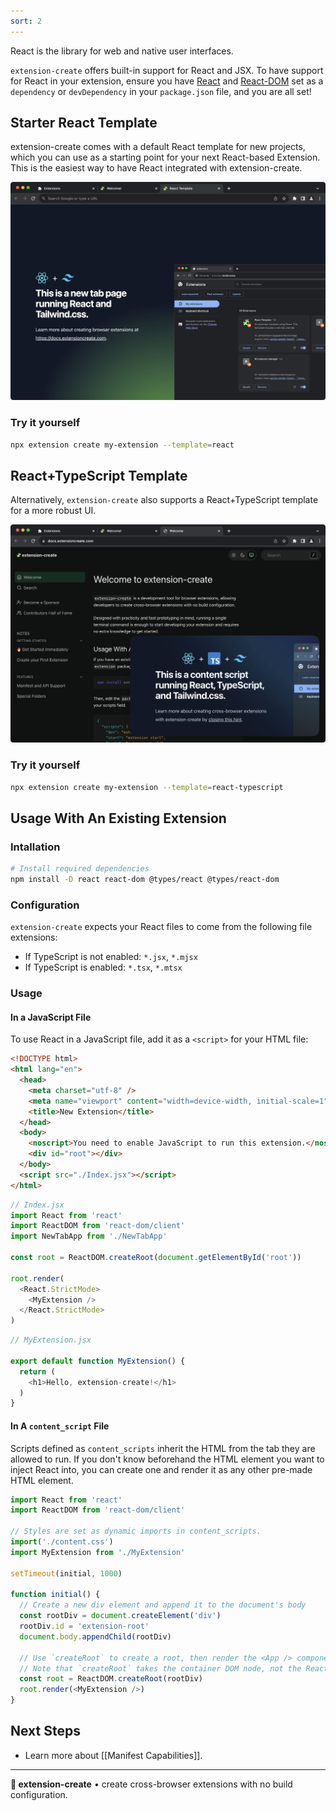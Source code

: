 ```yaml
---
sort: 2
---
```


React is the library for web and native user interfaces.	

`extension-create` offers built-in support for React and JSX. To have support for React in your extension, ensure you have [React](#) and [React-DOM]() set as a `dependency` or `devDependency` in your `package.json` file, and you are all set!

## Starter React Template 

extension-create comes with a default React template for new projects, which you can use as a starting point for your next React-based Extension. This is the easiest way to have React integrated with extension-create.

![React Extension Template](../assets/react-template.png)

### Try it yourself 

```sh
npx extension create my-extension --template=react
```

## React+TypeScript Template

Alternatively, `extension-create` also supports a React+TypeScript template for a more robust UI.

![React Extension Template](../assets/react-ts-template.png)

### Try it yourself 

```sh
npx extension create my-extension --template=react-typescript
```

## Usage With An Existing Extension 

### Intallation

```sh
# Install required dependencies
npm install -D react react-dom @types/react @types/react-dom
```

### Configuration

`extension-create` expects your React files to come from the following file extensions:

* If TypeScript is not enabled: `*.jsx`, `*.mjsx`
* If TypeScript is enabled: `*.tsx`, `*.mtsx`

### Usage

#### In a JavaScript File 

To use React in a JavaScript file, add it as a `<script>` for your HTML file:

```html
<!DOCTYPE html>
<html lang="en">
  <head>
    <meta charset="utf-8" />
    <meta name="viewport" content="width=device-width, initial-scale=1" />
    <title>New Extension</title>
  </head>
  <body>
    <noscript>You need to enable JavaScript to run this extension.</noscript>
    <div id="root"></div>
  </body>
  <script src="./Index.jsx"></script>
</html>

```

```js
// Index.jsx
import React from 'react'
import ReactDOM from 'react-dom/client'
import NewTabApp from './NewTabApp'

const root = ReactDOM.createRoot(document.getElementById('root'))

root.render(
  <React.StrictMode>
    <MyExtension />
  </React.StrictMode>
)

```

```js
// MyExtension.jsx

export default function MyExtension() {
  return (
    <h1>Hello, extension-create!</h1>
  )
}
```


#### In A `content_script` File 

Scripts defined as `content_scripts` inherit the HTML from the tab they are allowed to run. If you don't know beforehand the HTML element you want to inject React into, you can create one and render it as any other pre-made HTML element.

```js
import React from 'react'
import ReactDOM from 'react-dom/client'

// Styles are set as dynamic imports in content_scripts.
import('./content.css')
import MyExtension from './MyExtension'

setTimeout(initial, 1000)

function initial() {
  // Create a new div element and append it to the document's body
  const rootDiv = document.createElement('div')
  rootDiv.id = 'extension-root'
  document.body.appendChild(rootDiv)

  // Use `createRoot` to create a root, then render the <App /> component
  // Note that `createRoot` takes the container DOM node, not the React element
  const root = ReactDOM.createRoot(rootDiv)
  root.render(<MyExtension />)
}
```

## Next Steps

* Learn more about [[Manifest Capabilities]].

---

**🧩 extension-create** • create cross-browser extensions with no build configuration.
